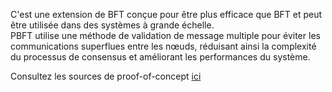 C'est une extension de BFT conçue pour être plus efficace que BFT et peut être utilisée dans des systèmes à grande échelle.  
PBFT utilise une méthode de validation de message multiple pour éviter les communications superflues entre les nœuds, réduisant ainsi la complexité du processus de consensus et améliorant les performances du système.

Consultez les sources de proof-of-concept [ici](poc.py)